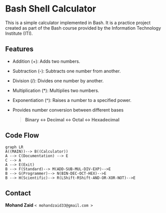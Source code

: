 # Bash Shell Calculator

This is a simple calculator implemented in Bash. It is a practice project created as part of the Bash course provided by the Information Technology Institute (ITI).

## Features

- Addition (+): Adds two numbers.

- Subtraction (-): Subtracts one number from another.

- Division (/): Divides one number by another.

- Multiplication (*): Multiplies two numbers.

- Exponentiation (^): Raises a number to a specified power.

- Provides number conversion between different bases

   >  **Binary <-> Decimal <-> Octal <-> Hexadecimal**

## Code Flow
```mermaid
graph LR
A((MAIN))--> B((Calculator))
A --> C(Documentation) --> E 
C --> A
A --> E(Exit)
B --> F(Standard)--> M(ADD-SUB-MUL-DIV-EXP)-->E
B --> G(Programmer)--> N(BIN-DEC-OCT-HEX)-->E
B --> H(Scientific)--> R(LShift-RShift-AND-OR-XOR-NOT)-->E

```

## Contact
**Mohand Zaid** ` < mohandzaid33@gmail.com > `